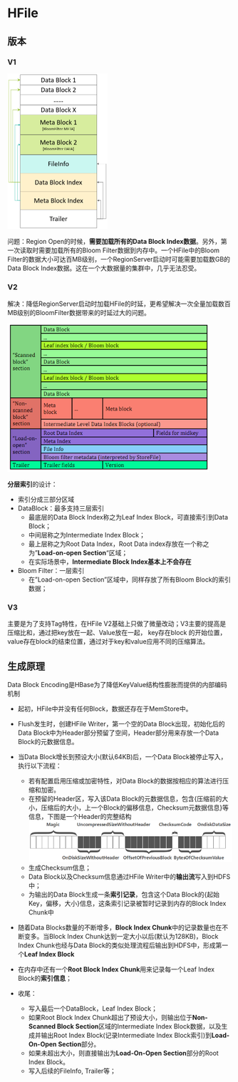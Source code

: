 # HFile

## 版本

### V1

<img src="pics/hbase_hfile_v1.png" alt="img" style="zoom:50%;" />

问题：Region Open的时候，**需要加载所有的Data Block Index数据**。另外，第一次读取时需要加载所有的Bloom Filter数据到内存中。一个HFile中的Bloom Filter的数据大小可达百MB级别，一个RegionServer启动时可能需要加载数GB的Data Block Index数据。这在一个大数据量的集群中，几乎无法忍受。

### V2

解决：降低RegionServer启动时加载HFile的时延，更希望解决一次全量加载数百MB级别的BloomFilter数据带来的时延过大的问题。

<img src="pics/hbase_hfile_v2.png" alt="img" style="zoom:80%;" />

**分层索引**的设计：

- 索引分成三部分区域
- DataBlock：最多支持三层索引
  - 最底层的Data Block Index称之为Leaf Index Block，可直接索引到Data Block；
  - 中间层称之为Intermediate Index Block；
  - 最上层称之为Root Data Index，Root Data index存放在一个称之为”**Load-on-open Section**“区域；
  - 在实际场景中，**Intermediate Block Index基本上不会存在**
- Bloom Filter：一层索引
  - 在”Load-on-open Section”区域中，同样存放了所有Bloom Block的索引数据；

### V3

主要是为了支持Tag特性，在HFile V2基础上只做了微量改动；V3主要的提高是压缩比和，通过把key放在一起、Value放在一起， key存在block 的开始位置，value存在block的结束位置，通过对于key和value应用不同的压缩算法。

## 生成原理

Data Block Encoding是HBase为了降低KeyValue结构性膨胀而提供的内部编码机制

- 起初，HFile中并没有任何Block，数据还存在于MemStore中。
- Flush发生时，创建HFile Writer，第一个空的Data Block出现，初始化后的Data Block中为Header部分预留了空间，Header部分用来存放一个Data Block的元数据信息。
- 当Data Block增长到预设大小(默认64KB)后，一个Data Block被停止写入，执行以下流程：
  - 若有配置启用压缩或加密特性，对Data Block的数据按相应的算法进行压缩和加密。
  - 在预留的Header区，写入该Data Block的元数据信息，包含{压缩前的大小，压缩后的大小，上一个Block的偏移信息，Checksum元数据信息}等信息，下图是一个Header的完整结构
  ![img](pics/hbase_hfiledatablockheader.png)
  - 生成Checksum信息；
  - Data Block以及Checksum信息通过HFile Writer中的**输出流**写入到HDFS中；
  - 为输出的Data Block生成一条**索引记录**，包含这个Data Block的{起始Key，偏移，大小}信息，这条索引记录被暂时记录到内存的Block Index Chunk中

- 随着Data Blocks数量的不断增多，**Block Index Chunk**中的记录数量也在不断变多。当Block Index Chunk达到一定大小以后(默认为128KB)，Block Index Chunk也经与Data Block的类似处理流程后输出到HDFS中，形成第一个**Leaf Index Block**
- 在内存中还有一个**Root Block Index Chunk**用来记录每一个Leaf Index Block的**索引信息**；
- 收尾：
  - 写入最后一个DataBlock，Leaf Index Block；
  - 如果Root Block Index Chunk超出了预设大小，则输出位于**Non-Scanned Block Section**区域的Intermediate Index Block数据，以及生成并输出Root Index Block(记录Intermediate Index Block索引)到**Load-On-Open Section**部分。
  - 如果未超出大小，则直接输出为**Load-On-Open Section**部分的Root Index Block。
  - 写入后续的FileInfo, Trailer等；